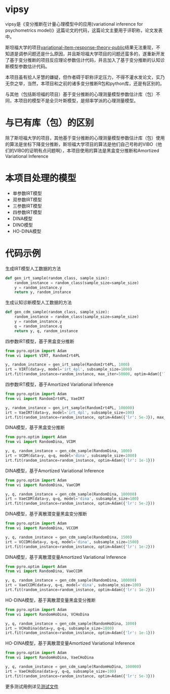 # vipsy
vipsy是《变分推断在计量心理模型中的应用(variational inference for psychometrics model)》这篇论文的代码，这篇论文主要用于评职称，论文发表中。

斯坦福大学的项目[variational-item-response-theory-public](https://github.com/mhw32/variational-item-response-theory-public)结果无法重现，不知道是调参问题还是什么原因，并且斯坦福大学项目的问题还蛮多的，遂重新开发了基于变分推断的项目反应理论参数估计代码，并且加入了基于变分推断的认知诊断模型参数估计代码。

本项目虽有拾人牙慧的嫌疑，但作者碍于职称评定压力，不得不灌水发论文，实乃无奈之举，当然，本项目和之前的诸多变分推断R包和python库，还是有区别的。

与其他（包括斯坦福的项目）基于变分推断的心理测量模型参数估计库（包）不同，本项目的模型不是全贝叶斯模型，是频率学派的心理测量模型。

# 与已有库（包）的区别
除了斯坦福大学的项目，其他基于变分推断的心理测量模型参数估计库（包）使用的算法是坐标下降变分推断，斯坦福大学项目的算法是他们自己号称的VIBO（他们的VIBO的证明有点问题啊），本项目使用的算法是黑盒变分推断和Amortized Variational Inference

# 本项目处理的模型
- 单参数IRT模型
- 双参数IRT模型
- 三参数IRT模型
- 四参数IRT模型
- DINA模型
- DINO模型
- HO-DINA模型

# 代码示例
生成IRT模型人工数据的方法
```python
def gen_irt_sample(random_class, sample_size):
    random_instance = random_class(sample_size=sample_size)
    y = random_instance.y
    return y, random_instance
```
生成认知诊断模型人工数据的方法
```python
def gen_cdm_sample(random_class, sample_size):
    random_instance = random_class(sample_size=sample_size)
    y = random_instance.y
    q = random_instance.q
    return y, q, random_instance
```
四参数IRT模型，基于黑盒变分推断
```python
from pyro.optim import Adam
from vi import VIRT, RandomIrt4PL

y, random_instance = gen_irt_sample(RandomIrt4PL, 1000)
irt = VIRT(data=y, model='irt_4pl', subsample_size=1000)
irt.fit(random_instance=random_instance, max_iter=50000, optim=Adam({'lr': 5e-3}))
```
四参数IRT模型，基于Amortized Variational Inference
```python
from pyro.optim import Adam
from vi import RandomIrt4PL, VaeIRT

y, random_instance = gen_irt_sample(RandomIrt4PL, 100000)
irt = VaeIRT(data=y, model='irt_4pl', subsample_size=100)
irt.fit(random_instance=random_instance, optim=Adam({'lr': 5e-3}), max_iter=50000)
```
DINA模型，基于黑盒变分推断
```python
from pyro.optim import Adam
from vi import RandomDina, VCDM

y, q, random_instance = gen_cdm_sample(RandomDina, 1000)
irt = VCDM(data=y, q=q, model='dina', subsample_size=1000)
irt.fit(random_instance=random_instance, optim=Adam({'lr': 1e-1}))
```
DINA模型，基于Amortized Variational Inference
```python
from pyro.optim import Adam
from vi import RandomDina, VaeCDM

y, q, random_instance = gen_cdm_sample(RandomDina, 100000)
irt = VaeCDM(data=y, q=q, model='dina', subsample_size=100)
irt.fit(random_instance=random_instance, optim=Adam({'lr': 5e-2}))
```
DINA模型，基于离散潜变量黑盒变分推断
```python
from pyro.optim import Adam
from vi import RandomDina, VCCDM

y, q, random_instance = gen_cdm_sample(RandomDina, 1500)
irt = VCCDM(data=y, q=q, model='dina', subsample_size=1500)
irt.fit(random_instance=random_instance, optim=Adam({'lr': 1e-2}))
```
DINA模型，基于离散潜变量Amortized Variational Inference
```python
from pyro.optim import Adam
from vi import RandomDina, VaeCCDM

y, q, random_instance = gen_cdm_sample(RandomDina, 100000)
irt = VaeCCDM(data=y, q=q, model='dina', subsample_size=100)
irt.fit(random_instance=random_instance, optim=Adam({'lr': 1e-2}))
```
HO-DINA模型，基于离散潜变量黑盒变分推断
```python
from pyro.optim import Adam
from vi import RandomHoDina, VCHoDina

y, q, random_instance = gen_cdm_sample(RandomHoDina, 1000)
irt = VCHoDina(data=y, q=q, subsample_size=1000)
irt.fit(random_instance=random_instance, optim=Adam({'lr': 1e-1}))
```
HO-DINA模型，基于离散潜变量Amortized Variational Inference
```python
from pyro.optim import Adam
from vi import RandomHoDina, VaeCHoDina

y, q, random_instance = gen_cdm_sample(RandomHoDina, 100000)
irt = VaeCHoDina(data=y, q=q, subsample_size=100)
irt.fit(random_instance=random_instance, optim=Adam({'lr': 5e-3}))
```
更多测试用例详见[测试文件](https://github.com/inuyasha2012/virt/blob/master/test.py)